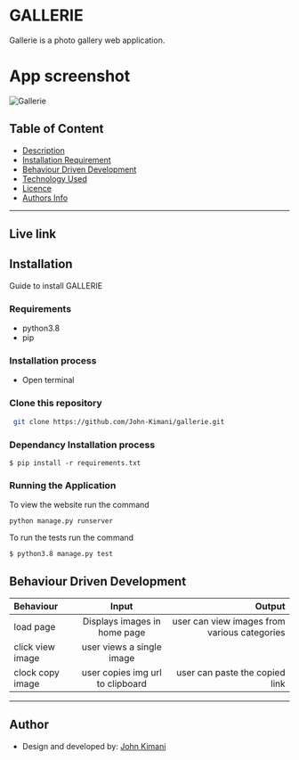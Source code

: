 # GALLERIE
Gallerie is a photo gallery web application.


# App screenshot
![Gallerie]()


## Table of Content
+ [Description](#description)
+ [Installation Requirement](#Installation)
+ [Behaviour Driven Development](#Behaviour-Driven-Development)
+ [Technology Used](#technology-used)
+ [Licence](#licence)
+ [Authors Info](#authors-info)

****


## Live link

## Installation
Guide to install GALLERIE

### Requirements
* python3.8
* pip 

### Installation process
* Open terminal


### Clone this repository
```bash
 git clone https://github.com/John-Kimani/gallerie.git
```

### Dependancy Installation process
```
$ pip install -r requirements.txt

```

### Running the Application
To view the website run the command
```
python manage.py runserver

```
To run the tests run the command
```
$ python3.8 manage.py test

```
## Behaviour Driven Development
| Behaviour | Input | Output |
| :---------------- | :---------------: | ------------------: |
| load page | Displays images in home page| user can view images from various categories|
| click view image | user views a single image|  |
| clock copy image  | user copies img url to clipboard| user can paste the copied link|


****


## Author

* Design and developed by: [John Kimani](https://github.com/John-Kimani)